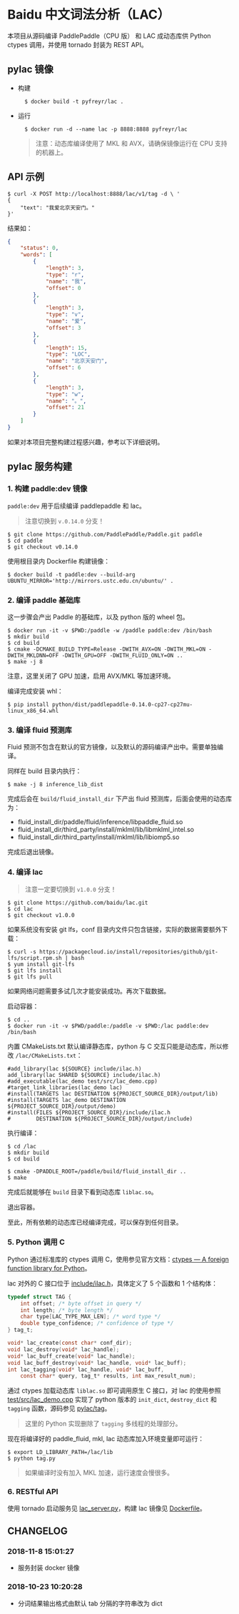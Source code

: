 # Baidu 中文词法分析（LAC）

本项目从源码编译 PaddlePaddle（CPU 版） 和 LAC 成动态库供 Python ctypes 调用，并使用 tornado 封装为 REST API。


## pylac 镜像

- 构建

        $ docker build -t pyfreyr/lac .
        
- 运行

        $ docker run -d --name lac -p 8888:8888 pyfreyr/lac
        
    > 注意：动态库编译使用了 MKL 和 AVX，请确保镜像运行在 CPU 支持的机器上。


## API 示例

    $ curl -X POST http://localhost:8888/lac/v1/tag -d \ '
    {
        "text": "我爱北京天安门。"
    }'
    
结果如：

```json
{
    "status": 0, 
    "words": [
        {
            "length": 3, 
            "type": "r", 
            "name": "我", 
            "offset": 0
        }, 
        {
            "length": 3, 
            "type": "v", 
            "name": "爱", 
            "offset": 3
        }, 
        {
            "length": 15, 
            "type": "LOC", 
            "name": "北京天安门", 
            "offset": 6
        }, 
        {
            "length": 3, 
            "type": "w", 
            "name": "。", 
            "offset": 21
        }
    ]
}
```


如果对本项目完整构建过程感兴趣，参考以下详细说明。

## pylac 服务构建

### 1. 构建 paddle:dev 镜像

`paddle:dev` 用于后续编译 paddlepaddle 和 lac。

> 注意切换到 `v.0.14.0` 分支！

    $ git clone https://github.com/PaddlePaddle/Paddle.git paddle
    $ cd paddle
    $ git checkout v0.14.0

使用根目录内 Dockerfile 构建镜像：

    $ docker build -t paddle:dev --build-arg UBUNTU_MIRROR='http://mirrors.ustc.edu.cn/ubuntu/' .


### 2. 编译 paddle 基础库

这一步骤会产出 Paddle 的基础库，以及 python 版的 wheel 包。

    $ docker run -it -v $PWD:/paddle -w /paddle paddle:dev /bin/bash
    $ mkdir build
    $ cd build
    $ cmake -DCMAKE_BUILD_TYPE=Release -DWITH_AVX=ON -DWITH_MKL=ON -DWITH_MKLDNN=OFF -DWITH_GPU=OFF -DWITH_FLUID_ONLY=ON ..
    $ make -j 8

注意，这里关闭了 GPU 加速，启用 AVX/MKL 等加速环境。

编译完成安装 whl：

    $ pip install python/dist/paddlepaddle-0.14.0-cp27-cp27mu-linux_x86_64.whl
    

### 3. 编译 fluid 预测库

Fluid 预测不包含在默认的官方镜像，以及默认的源码编译产出中。需要单独编译。

同样在 build 目录内执行：

    $ make -j 8 inference_lib_dist

完成后会在 `build/fluid_install_dir` 下产出 fluid 预测库，后面会使用的动态库为：

- fluid_install_dir/paddle/fluid/inference/libpaddle_fluid.so
- fluid_install_dir/third_party/install/mklml/lib/libmklml_intel.so
- fluid_install_dir/third_party/install/mklml/lib/libiomp5.so


完成后退出镜像。


### 4. 编译 lac

> 注意一定要切换到 `v1.0.0` 分支！

    $ git clone https://github.com/baidu/lac.git
    $ cd lac
    $ git checkout v1.0.0
    
如果系统没有安装 git lfs，conf 目录内文件只包含链接，实际的数据需要额外下载：

    $ curl -s https://packagecloud.io/install/repositories/github/git-lfs/script.rpm.sh | bash
    $ yum install git-lfs
    $ git lfs install
    $ git lfs pull

如果网络问题需要多试几次才能安装成功。再次下载数据。

启动容器：

    $ cd ..
    $ docker run -it -v $PWD/paddle:/paddle -v $PWD:/lac paddle:dev /bin/bash

内置 CMakeLists.txt 默认编译静态库，python 与 C 交互只能是动态库，所以修改 `/lac/CMakeLists.txt`：


    #add_library(lac ${SOURCE} include/ilac.h)
    add_library(lac SHARED ${SOURCE} include/ilac.h)
    #add_executable(lac_demo test/src/lac_demo.cpp)
    #target_link_libraries(lac_demo lac)
    #install(TARGETS lac DESTINATION ${PROJECT_SOURCE_DIR}/output/lib)
    #install(TARGETS lac_demo DESTINATION ${PROJECT_SOURCE_DIR}/output/demo)
    #install(FILES ${PROJECT_SOURCE_DIR}/include/ilac.h
    #        DESTINATION ${PROJECT_SOURCE_DIR}/output/include)


执行编译：

    $ cd /lac
    $ mkdir build
    $ cd build

    $ cmake -DPADDLE_ROOT=/paddle/build/fluid_install_dir ..
    $ make

完成后就能够在 `build` 目录下看到动态库 `liblac.so`。

退出容器。


至此，所有依赖的动态库已经编译完成，可以保存到任何目录。


### 5. Python 调用 C

Python 通过标准库的 ctypes 调用 C，使用参见官方文档：[ctypes — A foreign function library for Python](https://docs.python.org/3.6/library/ctypes.html)。

lac 对外的 C 接口位于 [include/ilac.h](https://github.com/baidu/lac/blob/master/include/ilac.h)，具体定义了 5 个函数和 1 个结构体：

```c
typedef struct TAG {
    int offset; /* byte offset in query */
    int length; /* byte length */
    char type[LAC_TYPE_MAX_LEN]; /* word type */
    double type_confidence; /* confidence of type */
} tag_t;

void* lac_create(const char* conf_dir);
void lac_destroy(void* lac_handle);
void* lac_buff_create(void* lac_handle);
void lac_buff_destroy(void* lac_handle, void* lac_buff);
int lac_tagging(void* lac_handle, void* lac_buff,
    const char* query, tag_t* results, int max_result_num);
```

通过 ctypes 加载动态库 `liblac.so` 即可调用原生 C 接口，对 lac 的使用参照 [test/src/lac_demo.cpp](https://github.com/baidu/lac/blob/master/test/src/lac_demo.cpp) 实现了 python 版本的 `init_dict`, `destroy_dict` 和 `tagging` 函数，源码参见 [pylac/tag](pylac/tag.py)。

> 这里的 Python 实现删除了 `tagging` 多线程的处理部分。


现在将编译好的 paddle_fluid, mkl, lac 动态库加入环境变量即可运行：

    $ export LD_LIBRARY_PATH=/lac/lib
    $ python tag.py
    
> 如果编译时没有加入 MKL 加速，运行速度会慢很多。

### 6. RESTful API

使用 tornado 启动服务见 [lac_server.py](lac_server.py)，构建 lac 镜像见 [Dockerfile](Dockerfile)。



## CHANGELOG

### 2018-11-8 15:01:27
- 服务封装 docker 镜像

### 2018-10-23 10:20:28
- 分词结果输出格式由默认 tab 分隔的字符串改为 dict
